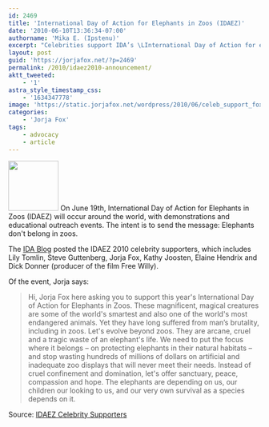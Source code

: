 ```yaml
---
id: 2469
title: 'International Day of Action for Elephants in Zoos (IDAEZ)'
date: '2010-06-10T13:36:34-07:00'
authorname: 'Mika E. (Ipstenu)'
excerpt: "Celebrities support IDA’s \LInternational Day of Action for elephants in zoos on June 19th."
layout: post
guid: 'https://jorjafox.net/?p=2469'
permalink: /2010/idaez2010-announcement/
aktt_tweeted:
    - '1'
astra_style_timestamp_css:
    - '1634347778'
image: 'https://static.jorjafox.net/wordpress/2010/06/celeb_support_fox.jpg'
categories:
    - 'Jorja Fox'
tags:
    - advocacy
    - article
---
```


<img src="//static.jorjafox.net/wordpress/2010/06/celeb_support_fox-100x100.jpg" alt="" title="celeb_support_fox" width="100" height="100" class="alignleft size-thumbnail wp-image-2471" /> On June 19th, International Day of Action for Elephants in Zoos (IDAEZ) will occur around the world, with demonstrations and educational outreach events.  The intent is to send the message: Elephants don't belong in zoos.

The <a href="http://www.idablog.org/featured/new-celebrity-supporters-join-idas-">IDA Blog</a> posted the IDAEZ 2010 celebrity supporters, which includes Lily Tomlin, Steve Guttenberg, Jorja Fox, Kathy Joosten, Elaine Hendrix and Dick Donner (producer of the film Free Willy).

Of the event, Jorja says:
<blockquote>Hi, Jorja Fox here asking you to support this year's International Day of Action for Elephants in Zoos. These magnificent, magical creatures are some of the world's smartest and also one of the world's most endangered animals. Yet they have long suffered from man’s brutality, including in zoos. Let's evolve beyond zoos. They are arcane, cruel and a tragic waste of an elephant's life. We need to put the focus where it belongs – on protecting elephants in their natural habitats – and stop wasting hundreds of millions of dollars on artificial and inadequate zoo displays that will never meet their needs. Instead of cruel confinement and domination, let's offer sanctuary, peace, compassion and hope. The elephants are depending on us, our children our looking to us, and our very own survival as a species depends on it.</blockquote>
Source: <a href="http://www.helpelephants.com/celebs_support_idaez.htm">IDAEZ Celebrity Supporters</a>
